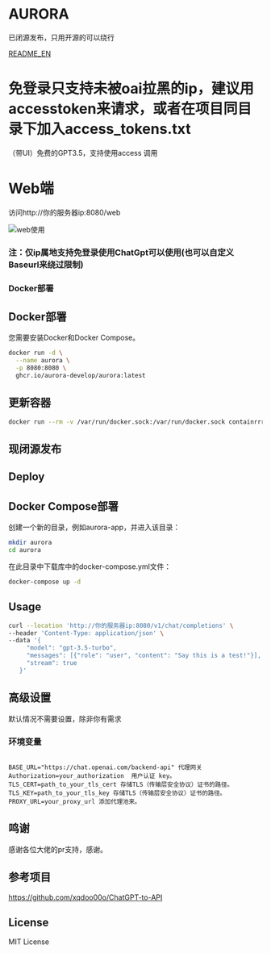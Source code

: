 # AURORA

已闭源发布，只用开源的可以绕行

[README_EN](https://github.com/aurora-develop/aurora/blob/main/README_EN.md)


# 免登录只支持未被oai拉黑的ip，建议用accesstoken来请求，或者在项目同目录下加入access_tokens.txt


（带UI）免费的GPT3.5，支持使用access 调用


# Web端 

访问http://你的服务器ip:8080/web

![web使用](https://jsd.cdn.zzko.cn/gh/xiaozhou26/tuph@main/images/%E5%B1%8F%E5%B9%95%E6%88%AA%E5%9B%BE%202024-04-07%20111706.png)


### 注：仅ip属地支持免登录使用ChatGpt可以使用(也可以自定义Baseurl来绕过限制)


### Docker部署
## Docker部署
您需要安装Docker和Docker Compose。

```bash
docker run -d \
  --name aurora \
  -p 8080:8080 \
  ghcr.io/aurora-develop/aurora:latest
```
## 更新容器

```bash
docker run --rm -v /var/run/docker.sock:/var/run/docker.sock containrrr/watchtower -cR aurora --debug
```
## 现闭源发布

## Deploy

## Docker Compose部署
创建一个新的目录，例如aurora-app，并进入该目录：
```bash
mkdir aurora
cd aurora
```
在此目录中下载库中的docker-compose.yml文件：

```bash
docker-compose up -d
```

## Usage

```bash
curl --location 'http://你的服务器ip:8080/v1/chat/completions' \
--header 'Content-Type: application/json' \
--data '{
     "model": "gpt-3.5-turbo",
     "messages": [{"role": "user", "content": "Say this is a test!"}],
     "stream": true
   }'
```

## 高级设置

默认情况不需要设置，除非你有需求

### 环境变量
```

BASE_URL="https://chat.openai.com/backend-api" 代理网关
Authorization=your_authorization  用户认证 key。
TLS_CERT=path_to_your_tls_cert 存储TLS（传输层安全协议）证书的路径。
TLS_KEY=path_to_your_tls_key 存储TLS（传输层安全协议）证书的路径。
PROXY_URL=your_proxy_url 添加代理池来。
```

## 鸣谢

感谢各位大佬的pr支持，感谢。


## 参考项目


https://github.com/xqdoo00o/ChatGPT-to-API

## License

MIT License
